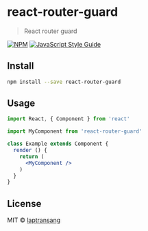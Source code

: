 # react-router-guard

> React router guard

[![NPM](https://img.shields.io/npm/v/react-router-guard.svg)](https://www.npmjs.com/package/react-router-guard) [![JavaScript Style Guide](https://img.shields.io/badge/code_style-standard-brightgreen.svg)](https://standardjs.com)

## Install

```bash
npm install --save react-router-guard
```

## Usage

```jsx
import React, { Component } from 'react'

import MyComponent from 'react-router-guard'

class Example extends Component {
  render () {
    return (
      <MyComponent />
    )
  }
}
```

## License

MIT © [laptransang](https://github.com/laptransang)
